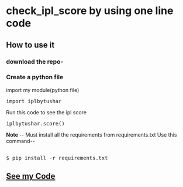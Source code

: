 # check_ipl_score by using one line code
## How to use it 

### download the repo-

### Create a python file
import my module(python file)
<pre>import iplbytushar</pre>
Run this code to see the ipl score
<pre>iplbytushar.score()</pre>

<strong>Note
</strong>-- Must install all the requirements from requirements.txt
Use this command--
<pre>

$ pip install -r requirements.txt</pre>

## <a href="iplbytushar.py">See my Code</a>
